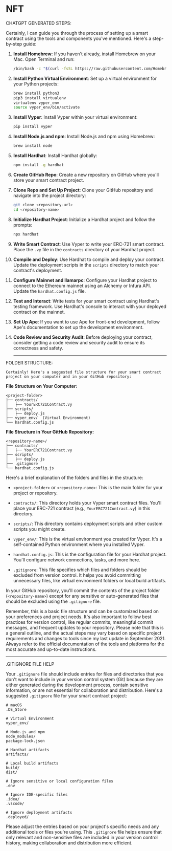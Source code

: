 # NFT
CHATGPT GENERATED STEPS:

Certainly, I can guide you through the process of setting up a smart contract using the tools and components you've mentioned. Here's a step-by-step guide:

1. **Install Homebrew**:
   If you haven't already, install Homebrew on your Mac. Open Terminal and run:
   ```bash
   /bin/bash -c "$(curl -fsSL https://raw.githubusercontent.com/Homebrew/install/HEAD/install.sh)"
   ```

2. **Install Python Virtual Environment**:
   Set up a virtual environment for your Python projects:
   ```bash
   brew install python3
   pip3 install virtualenv
   virtualenv vyper_env
   source vyper_env/bin/activate
   ```

3. **Install Vyper**:
   Install Vyper within your virtual environment:
   ```bash
   pip install vyper
   ```

4. **Install Node.js and npm**:
   Install Node.js and npm using Homebrew:
   ```bash
   brew install node
   ```

5. **Install Hardhat**:
   Install Hardhat globally:
   ```bash
   npm install -g hardhat
   ```

6. **Create GitHub Repo**:
   Create a new repository on GitHub where you'll store your smart contract project.

7. **Clone Repo and Set Up Project**:
   Clone your GitHub repository and navigate into the project directory:
   ```bash
   git clone <repository-url>
   cd <repository-name>
   ```

8. **Initialize Hardhat Project**:
   Initialize a Hardhat project and follow the prompts:
   ```bash
   npx hardhat
   ```

9. **Write Smart Contract**:
   Use Vyper to write your ERC-721 smart contract. Place the `.vy` file in the `contracts` directory of your Hardhat project.

10. **Compile and Deploy**:
    Use Hardhat to compile and deploy your contract. Update the deployment scripts in the `scripts` directory to match your contract's deployment.

11. **Configure Mainnet and llamarpc**:
    Configure your Hardhat project to connect to the Ethereum mainnet using an Alchemy or Infura API. Update the `hardhat.config.js` file.

12. **Test and Interact**:
    Write tests for your smart contract using Hardhat's testing framework. Use Hardhat's console to interact with your deployed contract on the mainnet.

13. **Set Up Ape**:
    If you want to use Ape for front-end development, follow Ape's documentation to set up the development environment.

14. **Code Review and Security Audit**:
    Before deploying your contract, consider getting a code review and security audit to ensure its correctness and safety.

    ----------------------------------------------------

FOLDER STRUCTURE:

    Certainly! Here's a suggested file structure for your smart contract project on your computer and in your GitHub repository:

**File Structure on Your Computer:**
```
<project-folder>
├── contracts/
│   ├── YourERC721Contract.vy
├── scripts/
│   ├── deploy.js
├── vyper_env/  (Virtual Environment)
└── hardhat.config.js
```

**File Structure in Your GitHub Repository:**
```
<repository-name>/
├── contracts/
│   ├── YourERC721Contract.vy
├── scripts/
│   ├── deploy.js
├── .gitignore
└── hardhat.config.js
```

Here's a brief explanation of the folders and files in the structure:

- `<project-folder>` or `<repository-name>`: This is the main folder for your project or repository.

- `contracts/`: This directory holds your Vyper smart contract files. You'll place your ERC-721 contract (e.g., `YourERC721Contract.vy`) in this directory.

- `scripts/`: This directory contains deployment scripts and other custom scripts you might create.

- `vyper_env/`: This is the virtual environment you created for Vyper. It's a self-contained Python environment where you installed Vyper.

- `hardhat.config.js`: This is the configuration file for your Hardhat project. You'll configure network connections, tasks, and more here.

- `.gitignore`: This file specifies which files and folders should be excluded from version control. It helps you avoid committing unnecessary files, like virtual environment folders or local build artifacts.

In your GitHub repository, you'll commit the contents of the project folder (`<repository-name>`) except for any sensitive or auto-generated files that should be excluded using the `.gitignore` file.

Remember, this is a basic file structure and can be customized based on your preferences and project needs. It's also important to follow best practices for version control, like regular commits, meaningful commit messages, and frequent updates to your repository.
Please note that this is a general outline, and the actual steps may vary based on specific project requirements and changes to tools since my last update in September 2021. Always refer to the official documentation of the tools and platforms for the most accurate and up-to-date instructions.

----------------------------------------------------

.GITIGNORE FILE HELP

Your `.gitignore` file should include entries for files and directories that you don't want to include in your version control system (Git) because they are either generated during the development process, contain sensitive information, or are not essential for collaboration and distribution. Here's a suggested `.gitignore` file for your smart contract project:

```
# macOS
.DS_Store

# Virtual Environment
vyper_env/

# Node.js and npm
node_modules/
package-lock.json

# Hardhat artifacts
artifacts/

# Local build artifacts
build/
dist/

# Ignore sensitive or local configuration files
.env

# Ignore IDE-specific files
.idea/
.vscode/

# Ignore deployment artifacts
.deployed/
```

Please adjust the entries based on your project's specific needs and any additional tools or files you're using. This `.gitignore` file helps ensure that only relevant and non-sensitive files are included in your version control history, making collaboration and distribution more efficient.
